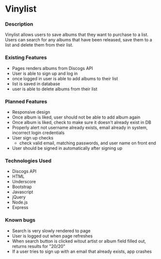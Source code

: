 # Vinylist


### Description

Vinylist allows users to save albums that they want to purchase to a list. Users can search for any albums that have been released, save them to a list and delete them from their list. 

### Existing Features

* Pages renders albums from Discogs API
* User is able to sign up and log in
* once logged in user is able to add albums to their list
* list is saved in database
* user is able to delete albums from their list

### Planned Features

* Responsive design
* Once album is liked, user should not be able to add album again
* Once album is liked, check to make sure it doesn't already exist in DB
* Properly alert not username already exists, email already in system, incorrect login credentials
* User sign up checks 
	* check valid email, matching passwords, and user name on front end 	
* User should be signed in automatically after signing up 


### Technologies Used
* Discogs API
* HTML
* Underscore
* Bootstrap
* Javascript
* jQuery
* Node.js
* Express

### Known bugs
* Search is very slowly rendered to page
* User is logged out when page refreshes 
* When search button is clicked witout artist or album field filled out, returns results for "20/20"
* If a user tries to sign up with an email that already exists, app crashes
